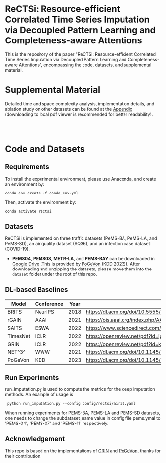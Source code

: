 <meta name="robots" content="noindex">

<h1> ReCTSi: Resource-efficient Correlated Time Series Imputation via Decoupled Pattern Learning and Completeness-aware Attentions </h1>

This is the repository of the paper "ReCTSi: Resource-efficient Correlated Time Series Imputation via Decoupled Pattern Learning and Completeness-aware Attentions", encompassing the code, datasets, and supplemental material.

<h1> Supplemental Material </h1> 

Detailed time and space complexity analysis, implementation details, and ablation study on other datasets can be found at the [Appendix](Appendix.pdf) (downloading to local pdf viewer is recommended for better readability).

 <br>
 <br>

  

<h1> Code and Datasets </h1> 

<h2> Requirements </h2> 

To install the experimental environment, please use Anaconda, and create an environment by:
```setup
conda env create -f conda_env.yml
```

Then, activate the environment by:

```activate the environment
conda activate rectsi
```


<h2> Datasets </h2> 

ReCTSi is implemented on three traffic datasets (PeMS-BA, PeMS-LA, and PeMS-SD), an air quality dataset (AQ36), and an infection case dataset (COVID-19).

- **PEMS04**, **PEMS08**, **METR-LA**, and **PEMS-BAY** can be downloaded in [Google Drive](https://drive.google.com/file/d/1kmY2MMlga1ryasGsAHXslKNI3F2l19IT/) (This is provided by [PoGeVon](https://github.com/Derek-Wds/PoGeVon/) (KDD 2023)). After downloading and unzipping the datasets, please move them into the `dataset` folder under the root of this repo.
<h2> DL-based Baselines </h2> 

| Model    | Conference | Year | Link                                                  |
|----------|------------|------|-------------------------------------------------------|
| BRITS    | NeurIPS    | 2018 | https://dl.acm.org/doi/10.5555/3327757.3327783               |
| rGAIN    | AAAI       | 2021 | https://ojs.aaai.org/index.php/AAAI/article/view/17086        |
| SAITS    | ESWA       | 2022 | https://www.sciencedirect.com/science/article/pii/S0957417423001203    |
| TimesNet | ICLR       | 2022 | https://openreview.net/pdf?id=ju_Uqw384Oq    |
| GRIN     | ICLR       | 2022 | https://openreview.net/pdf?id=kOu3-S3wJ7       |
| NET^3^   | WWW        | 2021 | https://dl.acm.org/doi/10.1145/3442381.3449969 |
| PoGeVon  | KDD        | 2023 | https://dl.acm.org/doi/10.1145/3580305.3599444            |

<h2> Run Experiments </h2>
run_imputation.py is used to compute the metrics for the deep imputation methods. An example of usage is

```
 python run_imputation.py --config config/rectsi/air36.yaml
```
When running experiments for PEMS-BA, PEMS-LA and PEMS-SD datasets, one needs to change the subdataset_name value in config file pems.ymal to 'PEMS-04', 'PEMS-07' and 'PEMS-11' respectively.

## Acknowledgement
This repo is based on the implementations of [GRIN](https://github.com/Graph-Machine-Learning-Group/grin) and [PoGeVon](https://github.com/Derek-Wds/PoGeVon/), thanks for their contribution.
